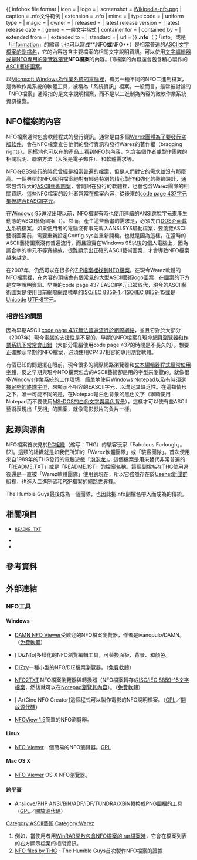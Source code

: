{{ infobox file format | icon = | logo = | screenshot =
[Wikipedia-nfo.png](https://zh.wikipedia.org/wiki/File:Wikipedia-nfo.png "fig:Wikipedia-nfo.png")
| caption = .nfo文件範例 | extension = .nfo | mime = | type code = | uniform
type = | magic = | owner = | released = | latest release version = |
latest release date = | genre = 一般文字格式 | container for = | contained by
= | extended from = | extended to = | standard = | url = }}
**.nfo**（；「info」或是「[information](../Page/信息.md "wikilink")」的縮寫；也可以寫成**.NFO**或**NFO**）是相當普遍的[ASCII文字檔案的](../Page/ASCII.md "wikilink")[副檔名](../Page/文件扩展名.md "wikilink")，它的內容包含主要檔案的相關文字說明資訊。可以使用[文字編輯器或是NFO專用的瀏覽器瀏覽](../Page/文本編輯器.md "wikilink")**NFO檔案**的內容。\[1\]檔案的內容還會包含精心製作的[ASCII藝術圖案](../Page/ASCII艺术.md "wikilink")。

以[Microsoft
Windows為作業系統的電腦裡](../Page/Microsoft_Windows.md "wikilink")，有另一種不同的NFO二進制檔案，是微軟作業系統的軟體工具，被稱為「系統資訊」檔案。一般而言，最常被討論的「NFO檔案」通常指的是文字說明檔案，而不是以二進制為內容的微軟作業系統資訊檔案。

## NFO檔案的內容

NFO檔案通常包含軟體程式的發行資訊。通常是由多個[Warez團體為了要發行](../Page/Warez.md "wikilink")[盗版软件](../Page/Warez.md "wikilink")，會在NFO檔案宣告他們的發行資訊和發行Warez的著作權（bragging
rights）。同樣地也可以在的產品上看到NFO的內容，包含每個作者或製作團隊的相關說明、聯絡方法（大多是電子郵件）、和軟體需求等。

NFO在[BBS盛行的時代曾經是相當普遍的檔案](../Page/BBS.md "wikilink")，但是人們對它的需求並沒有那麼高。一個典型的NFO說明檔案絕對有經過特別的精心製作和強化的裝飾設計，通常包含超大的[ASCII藝術圖案](../Page/ASCII艺术.md "wikilink")，會隨附在發行的軟體裡，也會包含Warez團隊的相關資訊。這些NFO檔案的設計者常常在檔案內容，從後來的[code
page
437字元集裡結合](../Page/代碼頁437.md "wikilink")[EASCII字元](../Page/EASCII.md "wikilink")。

在[Windows
95還沒出現以前](../Page/Windows_95.md "wikilink")，NFO檔案有時也使用連續的ANSI跳脫字元來產生動態的ASCII藝術圖案（）。然而，產生這些動畫的需求是，必須先由[DOS介面載入](../Page/COMMAND.COM.md "wikilink")系統檔案。如果使用者的電腦沒有事先載入ANSI.SYS驅動檔案，要瀏覽ASCII藝術圖案前，需要重新設定Config.sys並重新開機。也就是因為這樣，在當時的ASCII藝術圖案沒有普遍流行，而且證實在Windows
95以後的個人電腦上，因為調合字的字元不等寬緣故，很難顯示出正確的ASCII藝術圖案，才會導致NFO檔案越來越少。

在2007年，仍然可以在很多的[ZIP檔案裡找到NFO檔案](../Page/ZIP_\(文件格式\).md "wikilink")。在現今Warez軟體的NFO檔案裡，在內容的頂端會有個常見的大型ASCII藝術logo圖案，在圖案的下方是文字說明資訊。早期的code
page 437 EASCII字元已被取代，現今的ASCII藝術圖案是使用目前網際網路標準的[ISO/IEC
8859-1](../Page/ISO/IEC_8859-1.md "wikilink")／[ISO/IEC
8859-15或是](../Page/ISO/IEC_8859-15.md "wikilink")[Unicode](../Page/Unicode.md "wikilink")
[UTF-8字元](../Page/UTF-8.md "wikilink")。

### 相容性的問題

因為早期ASCII [code page
437無法普遍流行於](../Page/代碼頁437.md "wikilink")[網際網路](../Page/万维网.md "wikilink")，並且它對於大部分（2007年）現今電腦的支援性是不足的，早期的NFO檔案在現今[網頁瀏覽器和](../Page/网页浏览器.md "wikilink")[作業系統下常常會出錯](../Page/操作系统.md "wikilink")（大部分電腦使用code
page 437的時間是不長久的）。想要正確顯示早期的NFO檔案，必須使用CP437相容的專用瀏覽軟體。

有個已知的問題擺在眼前，現今很多的網際網路瀏覽器和[文本編輯器程式經常使用](../Page/文本編輯器.md "wikilink")[字體](../Page/字体.md "wikilink")，反之早期與現今NFO檔案包含的ASCII藝術卻是用的字型來瀏覽的。就像很多Windows作業系統的工作環境，簡單地使用[Windows
Notepad以及有時須選擇足夠的終端字型](../Page/筆記本.md "wikilink")，來顯示不相容的EASCII字元，以滿足其缺乏性。在這類情形之下，唯一可能不同的是，在Notepad是白色背景的黑色文字（寧願使用Notepad而不要使用[MS-DOS的白色文字與黑色背景](../Page/MS-DOS.md "wikilink")），這樣才可以使有些ASCII藝術表現出「反相」的圖案，就像電影影片的負片一樣。

## 起源與源由

NFO檔案首次見於[PC組織](../Page/IBM_PC.md "wikilink")（缩写：THG）的駭客玩家「Fabulous
Furlough」。\[2\]。這類的組織就是如我們所知的「Warez軟體團隊」或「駭客團隊」。首次使用來自1989年的THG發行的電腦遊戲「[泡泡龙](../Page/泡泡龙_\(1986年游戏\).md "wikilink")」。這個檔案是用來替代非常普遍的「[README.TXT](../Page/Readme.md "wikilink")」或是「README.1ST」的檔案名稱。這個副檔名在THG使用過後還是一直被「Warez軟體團隊」使用到現在，所以它強烈存在於[Usenet新聞群組裡](../Page/Usenet.md "wikilink")，也進入二進制碼和[P2P檔案的網路世界裡](../Page/點對點技術.md "wikilink")。

The Humble Guys最後成為一個團隊，也因此把.nfo副檔名帶入而成為的傳統。

## 相關項目

  - [`README.TXT`](../Page/Readme.md "wikilink")

  -

  -
## 參考資料

<references />

## 外部連結

### NFO工具

#### Windows

  - [DAMN NFO
    Viewer](http://www.softpedia.com/get/Office-tools/Text-editors/DAMN-NFO-Viewer.shtml)受歡迎的NFO檔案瀏覽器，作者是ivanopulo/DAMN。（[免費軟體](../Page/免費軟體.md "wikilink")）

  - \[ DizNfo\]多樣化的NFO瀏覽編輯工具，可替換面板、背景、和顏色。

  - [DIZzy](http://members.ozemail.com.au/~nulifetv/freezip/freeware/#dizzy)一種小型的NFO/DIZ檔案瀏覽器。（[免費軟體](../Page/免費軟體.md "wikilink")）

  - [NFO2TXT](http://ds6.ovh.org/nfo2txt/nfo2txten.html)
    NFO檔案瀏覽器與轉換器（NFO檔案轉存成[ISO/IEC
    8859-15文字檔案](../Page/ISO/IEC_8859-15.md "wikilink")，然後就可以在[Notepad瀏覽其內容](../Page/筆記本.md "wikilink")）。（[免費軟體](../Page/免費軟體.md "wikilink")）

  - \[ ArtCine NFO
    Creator\]這個程式可以製作電影的NFO說明檔案。（[GPL](../Page/GNU通用公共许可证.md "wikilink")／[開放源代碼](../Page/开放源代码.md "wikilink")）

  - [NFOView 1.5](http://dfg-crew.com/index.php?entry=entry050703-125045)簡單的NFO瀏覽器。

#### Linux

  - [NFO
    Viewer](http://home.gna.org/nfoview/)一個簡易的NFO瀏覽器。[GPL](../Page/GPL.md "wikilink")

#### Mac OS X

  - [NFO
    Viewer](http://mac.softpedia.com/get/Word-Processing/NFOViewer.shtml)
    OS X NFO瀏覽器。

#### 跨平臺

  - [Ansilove/PHP](http://ansilove.sourceforge.net)
    ANSi/BiN/ADF/iDF/TUNDRA/XBiN轉換成PNG圖檔的工具（[GPL](../Page/GNU通用公共许可证.md "wikilink")／[開放源代碼](../Page/开放源代码.md "wikilink")）

[Category:ASCII藝術](https://zh.wikipedia.org/wiki/Category:ASCII藝術 "wikilink")
[Category:Warez](https://zh.wikipedia.org/wiki/Category:Warez "wikilink")

1.  例如，當使用者用[WinRAR開啟包含NFO檔案的](../Page/WinRAR.md "wikilink")[.rar檔案時](../Page/rAR.md "wikilink")，它會在檔案列表的右方顯示檔案的相關資訊。
2.  [NFO files by THG](http://www.textfiles.com/piracy/HUMBLE/) - The
    Humble Guys首次製作NFO檔案的證據